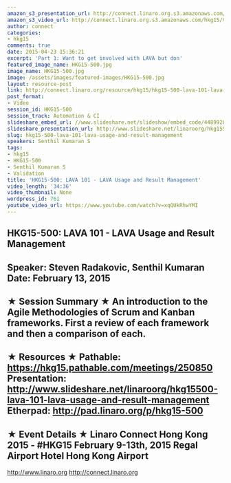 ```yaml
---
amazon_s3_presentation_url: http://connect.linaro.org.s3.amazonaws.com/hkg15/Videos/02-13-Friday/HKG15-500.pdf
amazon_s3_video_url: http://connect.linaro.org.s3.amazonaws.com/hkg15/Videos/02-13-Friday/152027+HKG+15+500+LAVA+Usage+and+Result+Mgmt.mp4
author: connect
categories:
- hkg15
comments: true
date: 2015-04-23 15:36:21
excerpt: 'Part 1: Want to get involved with LAVA but don'
featured_image_name: HKG15-500.jpg
image_name: HKG15-500.jpg
image: /assets/images/featured-images/HKG15-500.jpg
layout: resource-post
link: http://connect.linaro.org/resource/hkg15/hkg15-500-lava-101-lava-usage-and-result-management/
post_format:
- Video
session_id: HKG15-500
session_track: Automation & CI
slideshare_embed_url: //www.slideshare.net/slideshow/embed_code/44899285
slideshare_presentation_url: http://www.slideshare.net/linaroorg/hkg15500-lava-101-lava-usage-and-result-management
slug: hkg15-500-lava-101-lava-usage-and-result-management
speakers: Senthil Kumaran S
tags:
- hkg15
- HKG15-500
- Senthil Kumaran S
- Validation
title: 'HKG15-500: LAVA 101 - LAVA Usage and Result Management'
video_length: '34:36'
video_thumbnail: None
wordpress_id: 761
youtube_video_url: https://www.youtube.com/watch?v=xqQUkRhwYMI
---
```


HKG15-500: LAVA 101 - LAVA Usage and Result Management
---------------------------------------------------
Speaker: Steven Radakovic, Senthil Kumaran
Date: February 13, 2015
---------------------------------------------------
★ Session Summary ★
An introduction to the Agile Methodologies of Scrum and Kanban frameworks. First a review of each framework and then a comparison of each.
--------------------------------------------------
★ Resources ★
Pathable: https://hkg15.pathable.com/meetings/250850
Presentation:  http://www.slideshare.net/linaroorg/hkg15500-lava-101-lava-usage-and-result-management
Etherpad: http://pad.linaro.org/p/hkg15-500
---------------------------------------------------
★ Event Details ★
Linaro Connect Hong Kong 2015 - #HKG15
February 9-13th, 2015
Regal Airport Hotel Hong Kong Airport
---------------------------------------------------
http://www.linaro.org
http://connect.linaro.org
